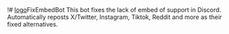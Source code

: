 !# [logo](https://raw.githubusercontent.com/kenhendricks00/FixEmbedBot/main/assets/logo.png)FixEmbedBot
This bot fixes the lack of embed of support in Discord. Automatically reposts X/Twitter, Instagram, Tiktok, Reddit and more as their fixed alternatives.
